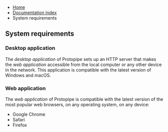 <ul class="breadcrumb">
    <li><a href="">Home</a></li>
    <li><a href="documentation">Documentation index</a></li>
    <li>System requirements</li>
</ul>

## System requirements

### Desktop application

The *desktop application* of Protopipe sets up an HTTP server that makes the *web application* accessible from the local computer or any other device in the network. This application is compatible with the latest version of <i class="icon-windows"></i>Windows and <i class="icon-apple"></i>macOS.

### Web application

The *web application* of Protopipe is compatible with the latest version of the most popular web browsers, on any operating system, on any device:

* <i class="icon-chrome"></i> Google Chrome
* <i class="icon-safari"></i> Safari
* <i class="icon-firefox"></i> Firefox
